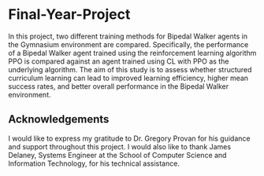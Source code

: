 # Final-Year-Project

In this project, two different training methods for Bipedal Walker agents in the Gymnasium environment are compared. Specifically, the performance of a Bipedal Walker agent trained using the reinforcement learning algorithm PPO is compared against an agent trained using CL with PPO as the underlying algorithm. The aim of this study is to assess whether structured curriculum learning can lead to improved learning efficiency, higher mean success rates, and better overall performance in the Bipedal Walker environment. 

## Acknowledgements
I would like to express my gratitude to Dr. Gregory Provan for his guidance and support throughout this project. I would also like to thank James Delaney, Systems Engineer at the School of Computer Science and Information Technology, for his technical assistance.

